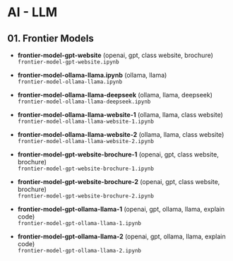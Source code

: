 # AI - LLM

## 01. Frontier Models

- **frontier-model-gpt-website** (openai, gpt, class website, brochure)<br>`frontier-model-gpt-website.ipynb`

- **frontier-model-ollama-llama.ipynb** (ollama, llama)<br>`frontier-model-ollama-llama.ipynb`
- **frontier-model-ollama-llama-deepseek** (ollama, llama, deepseek)<br>`frontier-model-ollama-llama-deepseek.ipynb`

- **frontier-model-ollama-llama-website-1** (ollama, llama, class website)<br>`frontier-model-ollama-llama-website-1.ipynb`
- **frontier-model-ollama-llama-website-2** (ollama, llama, class website)<br>`frontier-model-ollama-llama-website-2.ipynb`

- **frontier-model-gpt-website-brochure-1** (openai, gpt, class website, brochure)<br>`frontier-model-gpt-website-brochure-1.ipynb`
- **frontier-model-gpt-website-brochure-2** (openai, gpt, class website, brochure)<br>`frontier-model-gpt-website-brochure-2.ipynb`

- **frontier-model-gpt-ollama-llama-1** (openai, gpt, ollama, llama, explain code)<br>`frontier-model-gpt-ollama-llama-1.ipynb`
- **frontier-model-gpt-ollama-llama-2** (openai, gpt, ollama, llama, explain code)<br>`frontier-model-gpt-ollama-llama-2.ipynb`
